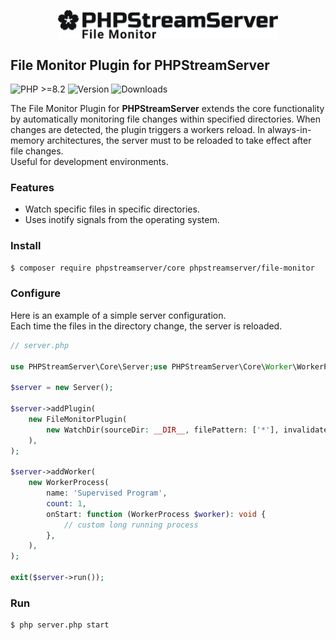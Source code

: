 <p align="center">
  <picture>
    <source media="(prefers-color-scheme: dark)" srcset="https://raw.githubusercontent.com/phpstreamserver/.github/refs/heads/main/assets/phpss_file_monitor_light.svg">
    <img alt="PHPStreamServer logo" align="center" width="70%" src="https://raw.githubusercontent.com/phpstreamserver/.github/refs/heads/main/assets/phpss_file_monitor_dark.svg">
  </picture>
</p>

## File Monitor Plugin for PHPStreamServer
![PHP >=8.2](https://img.shields.io/badge/PHP->=8.2-777bb3.svg)
![Version](https://img.shields.io/github/v/tag/phpstreamserver/file-monitor?label=Version&filter=v*.*.*&sort=semver&color=374151)
![Downloads](https://img.shields.io/packagist/dt/phpstreamserver/file-monitor?label=Downloads&color=f28d1a)

The File Monitor Plugin for **PHPStreamServer** extends the core functionality by automatically monitoring file changes within specified directories.
When changes are detected, the plugin triggers a workers reload. In always-in-memory architectures, the server must to be reloaded to take effect after file changes.  
Useful for development environments.

### Features
 - Watch specific files in specific directories.
 - Uses inotify signals from the operating system.

### Install
```bash
$ composer require phpstreamserver/core phpstreamserver/file-monitor
```

### Configure
Here is an example of a simple server configuration.  
Each time the files in the directory change, the server is reloaded.

```php
// server.php

use PHPStreamServer\Core\Server;use PHPStreamServer\Core\Worker\WorkerProcess;use PHPStreamServer\Plugin\FileMonitor\FileMonitorPlugin;use PHPStreamServer\Plugin\FileMonitor\WatchDir;

$server = new Server();

$server->addPlugin(
    new FileMonitorPlugin(
        new WatchDir(sourceDir: __DIR__, filePattern: ['*'], invalidateOpcache: true)
    ),
);

$server->addWorker(
    new WorkerProcess(
        name: 'Supervised Program',
        count: 1,
        onStart: function (WorkerProcess $worker): void {
            // custom long running process
        },
    ),
);

exit($server->run());
```

### Run
```bash
$ php server.php start
```
